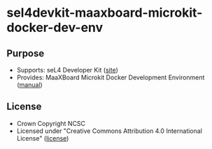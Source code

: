 # sel4devkit-maaxboard-microkit-docker-dev-env

## Purpose

* Supports: seL4 Developer Kit ([site](https://sel4devkit.github.io/))
* Provides: MaaXBoard Microkit Docker Development Environment ([manual](./doc/MANUAL.md))

## License
* Crown Copyright NCSC
* Licensed under "Creative Commons Attribution 4.0 International License"
  ([license](http://creativecommons.org/licenses/by/4.0/))
